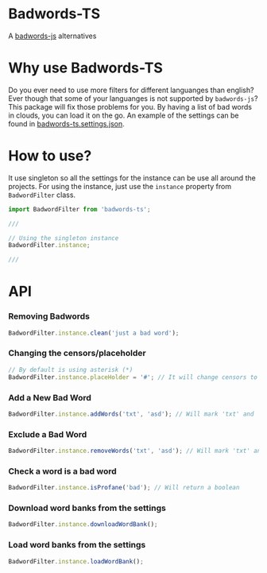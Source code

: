 # Badwords-TS

A [badwords-js](https://github.com/web-mech/badwords) alternatives

# Why use Badwords-TS

Do you ever need to use more filters for different languanges than english? Ever though that some of your languanges is not supported by `badwords-js`? This package will fix those problems for you. By having a list of bad words in clouds, you can load it on the go. An example of the settings can be found in [badwords-ts.settings.json](./src/test/badwords-ts.settings.json).

# How to use?

It use singleton so all the settings for the instance can be use all around the projects. For using the instance, just use the `instance` property from `BadwordFilter` class.

```ts
import BadwordFilter from 'badwords-ts';

///

// Using the singleton instance
BadwordFilter.instance;

///
```

# API

### Removing Badwords

```ts
BadwordFilter.instance.clean('just a bad word');
```

### Changing the censors/placeholder

```ts
// By default is using asterisk (*)
BadwordFilter.instance.placeHolder = '#'; // It will change censors to # instead of *
```

### Add a New Bad Word

```ts
BadwordFilter.instance.addWords('txt', 'asd'); // Will mark 'txt' and 'asd' as a bad word
```

### Exclude a Bad Word

```ts
BadwordFilter.instance.removeWords('txt', 'asd'); // Will mark 'txt' and 'asd' as not a bad word
```

### Check a word is a bad word

```ts
BadwordFilter.instance.isProfane('bad'); // Will return a boolean
```

### Download word banks from the settings

```ts
BadwordFilter.instance.downloadWordBank();
```

### Load word banks from the settings

```ts
BadwordFilter.instance.loadWordBank();
```

